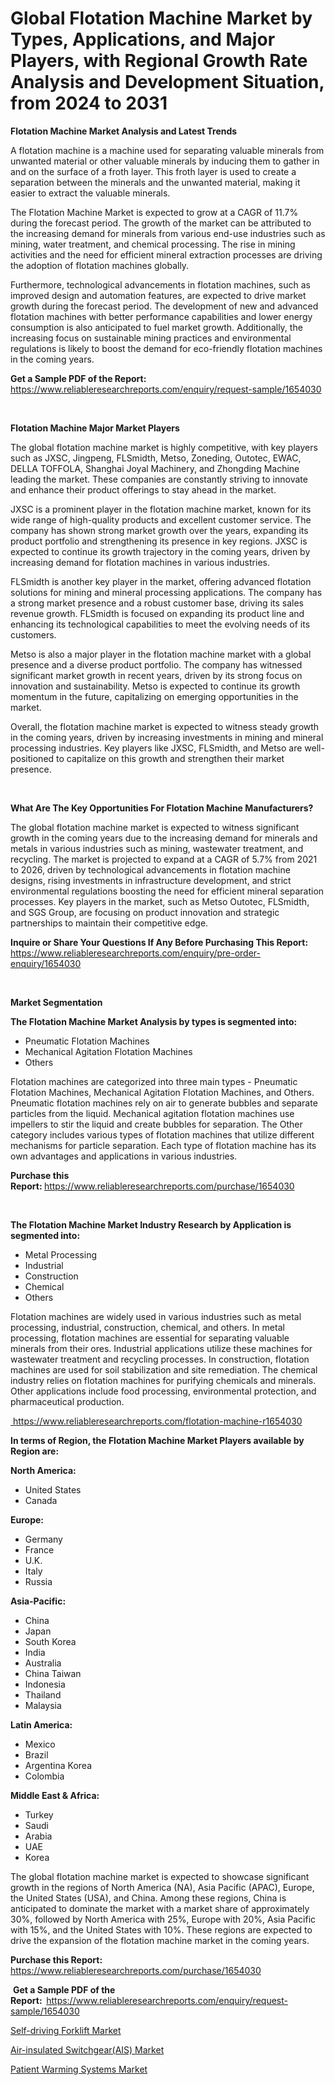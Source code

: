 <p><h1>Global Flotation Machine Market by Types, Applications, and Major Players, with Regional Growth Rate Analysis and Development Situation, from 2024 to 2031</h1></p><p><strong>Flotation Machine Market Analysis and Latest Trends</strong></p>
<p><p>A flotation machine is a machine used for separating valuable minerals from unwanted material or other valuable minerals by inducing them to gather in and on the surface of a froth layer. This froth layer is used to create a separation between the minerals and the unwanted material, making it easier to extract the valuable minerals.</p><p>The Flotation Machine Market is expected to grow at a CAGR of 11.7% during the forecast period. The growth of the market can be attributed to the increasing demand for minerals from various end-use industries such as mining, water treatment, and chemical processing. The rise in mining activities and the need for efficient mineral extraction processes are driving the adoption of flotation machines globally.</p><p>Furthermore, technological advancements in flotation machines, such as improved design and automation features, are expected to drive market growth during the forecast period. The development of new and advanced flotation machines with better performance capabilities and lower energy consumption is also anticipated to fuel market growth. Additionally, the increasing focus on sustainable mining practices and environmental regulations is likely to boost the demand for eco-friendly flotation machines in the coming years.</p></p>
<p><strong>Get a Sample PDF of the Report:&nbsp;</strong> <a href="https://www.reliableresearchreports.com/enquiry/request-sample/1654030">https://www.reliableresearchreports.com/enquiry/request-sample/1654030</a></p>
<p>&nbsp;</p>
<p><strong>Flotation Machine Major Market Players</strong></p>
<p><p>The global flotation machine market is highly competitive, with key players such as JXSC, Jingpeng, FLSmidth, Metso, Zoneding, Outotec, EWAC, DELLA TOFFOLA, Shanghai Joyal Machinery, and Zhongding Machine leading the market. These companies are constantly striving to innovate and enhance their product offerings to stay ahead in the market.</p><p>JXSC is a prominent player in the flotation machine market, known for its wide range of high-quality products and excellent customer service. The company has shown strong market growth over the years, expanding its product portfolio and strengthening its presence in key regions. JXSC is expected to continue its growth trajectory in the coming years, driven by increasing demand for flotation machines in various industries.</p><p>FLSmidth is another key player in the market, offering advanced flotation solutions for mining and mineral processing applications. The company has a strong market presence and a robust customer base, driving its sales revenue growth. FLSmidth is focused on expanding its product line and enhancing its technological capabilities to meet the evolving needs of its customers.</p><p>Metso is also a major player in the flotation machine market with a global presence and a diverse product portfolio. The company has witnessed significant market growth in recent years, driven by its strong focus on innovation and sustainability. Metso is expected to continue its growth momentum in the future, capitalizing on emerging opportunities in the market.</p><p>Overall, the flotation machine market is expected to witness steady growth in the coming years, driven by increasing investments in mining and mineral processing industries. Key players like JXSC, FLSmidth, and Metso are well-positioned to capitalize on this growth and strengthen their market presence.</p></p>
<p>&nbsp;</p>
<p><strong>What Are The Key Opportunities For Flotation Machine Manufacturers?</strong></p>
<p><p>The global flotation machine market is expected to witness significant growth in the coming years due to the increasing demand for minerals and metals in various industries such as mining, wastewater treatment, and recycling. The market is projected to expand at a CAGR of 5.7% from 2021 to 2026, driven by technological advancements in flotation machine designs, rising investments in infrastructure development, and strict environmental regulations boosting the need for efficient mineral separation processes. Key players in the market, such as Metso Outotec, FLSmidth, and SGS Group, are focusing on product innovation and strategic partnerships to maintain their competitive edge.</p></p>
<p><strong>Inquire or Share Your Questions If Any Before Purchasing This Report:</strong> <a href="https://www.reliableresearchreports.com/enquiry/pre-order-enquiry/1654030">https://www.reliableresearchreports.com/enquiry/pre-order-enquiry/1654030</a></p>
<p>&nbsp;</p>
<p><strong>Market Segmentation</strong></p>
<p><strong>The Flotation Machine Market Analysis by types is segmented into:</strong></p>
<p><ul><li>Pneumatic Flotation Machines</li><li>Mechanical Agitation Flotation Machines</li><li>Others</li></ul></p>
<p><p>Flotation machines are categorized into three main types - Pneumatic Flotation Machines, Mechanical Agitation Flotation Machines, and Others. Pneumatic flotation machines rely on air to generate bubbles and separate particles from the liquid. Mechanical agitation flotation machines use impellers to stir the liquid and create bubbles for separation. The Other category includes various types of flotation machines that utilize different mechanisms for particle separation. Each type of flotation machine has its own advantages and applications in various industries.</p></p>
<p><strong>Purchase this Report:&nbsp;</strong><a href="https://www.reliableresearchreports.com/purchase/1654030">https://www.reliableresearchreports.com/purchase/1654030</a></p>
<p>&nbsp;</p>
<p><strong>The Flotation Machine Market Industry Research by Application is segmented into:</strong></p>
<p><ul><li>Metal Processing</li><li>Industrial</li><li>Construction</li><li>Chemical</li><li>Others</li></ul></p>
<p><p>Flotation machines are widely used in various industries such as metal processing, industrial, construction, chemical, and others. In metal processing, flotation machines are essential for separating valuable minerals from their ores. Industrial applications utilize these machines for wastewater treatment and recycling processes. In construction, flotation machines are used for soil stabilization and site remediation. The chemical industry relies on flotation machines for purifying chemicals and minerals. Other applications include food processing, environmental protection, and pharmaceutical production.</p></p>
<p><a href="https://www.reliableresearchreports.com/flotation-machine-r1654030">&nbsp;https://www.reliableresearchreports.com/flotation-machine-r1654030</a></p>
<p><strong>In terms of Region, the Flotation Machine Market Players available by Region are:</strong></p>
<p>
    <p> <strong> North America: </strong>
        <ul>
            <li>United States</li>
            <li>Canada</li>
        </ul>
        </p> 
    <p> <strong> Europe: </strong>
        <ul>
            <li>Germany</li>
            <li>France</li>
            <li>U.K.</li>
            <li>Italy</li>
            <li>Russia</li>
        </ul>
        </p> 
    <p> <strong> Asia-Pacific: </strong>
        <ul>
            <li>China</li>
            <li>Japan</li>
            <li>South Korea</li>
            <li>India</li>
            <li>Australia</li>
            <li>China Taiwan</li>
            <li>Indonesia</li>
            <li>Thailand</li>
            <li>Malaysia</li>
        </ul>
        </p> 
    <p> <strong> Latin America: </strong>
        <ul>
            <li>Mexico</li>
            <li>Brazil</li>
            <li>Argentina Korea</li>
            <li>Colombia</li>
        </ul>
        </p> 
    <p> <strong> Middle East & Africa: </strong>
        <ul>
            <li>Turkey</li>
            <li>Saudi</li>
            <li>Arabia</li>
            <li>UAE</li>
            <li>Korea</li>
        </ul>
    </p>
    </p>
<p><p>The global flotation machine market is expected to showcase significant growth in the regions of North America (NA), Asia Pacific (APAC), Europe, the United States (USA), and China. Among these regions, China is anticipated to dominate the market with a market share of approximately 30%, followed by North America with 25%, Europe with 20%, Asia Pacific with 15%, and the United States with 10%. These regions are expected to drive the expansion of the flotation machine market in the coming years.</p></p>
<p><strong>Purchase this Report: </strong><a href="https://www.reliableresearchreports.com/purchase/1654030">https://www.reliableresearchreports.com/purchase/1654030</a></p>
<p>&nbsp;<strong>Get a Sample PDF of the Report:&nbsp;&nbsp;</strong><a href="https://www.reliableresearchreports.com/enquiry/request-sample/1654030">https://www.reliableresearchreports.com/enquiry/request-sample/1654030</a></p>
<p><strong></strong></p>
<p><p><a href="https://www.linkedin.com/pulse/self-driving-forklift-market-insights-cagr-trends-growth-xux5c">Self-driving Forklift Market</a></p><p><a href="https://www.linkedin.com/pulse/air-insulated-switchgearais-market-insight-trends-growth-forecasted-rliwe">Air-insulated Switchgear(AIS) Market</a></p><p><a href="https://github.com/EveKerluke2023/Market-Research-Report-List-1/blob/main/patient-warming-systems-market.md">Patient Warming Systems Market</a></p></p>